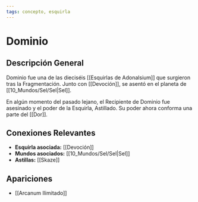 ```yaml
---
tags: concepto, esquirla
---
```


# Dominio

## Descripción General
Dominio fue una de las dieciséis [[Esquirlas de Adonalsium]] que surgieron tras la Fragmentación. Junto con [[Devoción]], se asentó en el planeta de [[10_Mundos/Sel/Sel|Sel]].

En algún momento del pasado lejano, el Recipiente de Dominio fue asesinado y el poder de la Esquirla, Astillado. Su poder ahora conforma una parte del [[Dor]].

## Conexiones Relevantes
* **Esquirla asociada:** [[Devoción]]
* **Mundos asociados:** [[10_Mundos/Sel/Sel|Sel]]
* **Astillas:** [[Skaze]]

## Apariciones
* [[Arcanum Ilimitado]]
